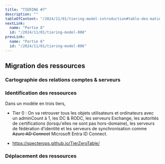```yaml
---
title: "TIERING #7"
description: ""
tableOfContent: "/2024/11/01/tiering-model-introduction#table-des-matières"
nextLink:
  name: "Partie 8"
  id: "/2024/11/01/tiering-model-008"
prevLink:
  name: "Partie 6"
  id: "/2024/11/01/tiering-model-006"
---
```


## Migration des ressources

### Cartographie des relations comptes & serveurs

### Identification des ressources

Dans un modèle en trois tiers, 

- Tier 0 : On va retrouver tous les objets utilisateurs et ordinateurs avec un adminCount à 1, les DC & RODC, les serveurs Exchange, les autorités de certifications (lorsqu'elles ne sont pas hors-domaine), les serveurs de fédération d'identité et les serveurs de synchronisation comme ~~Azure AD Connect~~ Microsoft Entra ID Connect.

- <https://specterops.github.io/TierZeroTable/>

### Déplacement des ressources

### 